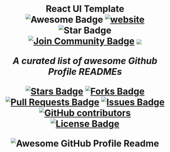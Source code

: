 <h1 align="center">React UI Template

<div align="center">
<img src="https://cdn.rawgit.com/sindresorhus/awesome/d7305f38d29fed78fa85652e3a63e154dd8e8829/media/badge.svg" alt="Awesome Badge"/>
<a href="https://arbeitnow.com/?utm_source=awesome-github-profile-readme"><img src="https://img.shields.io/static/v1?label=&labelColor=505050&message=arbeitnow&color=%230076D6&style=flat&logo=google-chrome&logoColor=%230076D6" alt="website"/></a>
<!-- <img src="http://hits.dwyl.com/abhisheknaiidu/awesome-github-profile-readme.svg" alt="Hits Badge"/> -->
<img src="https://img.shields.io/static/v1?label=%F0%9F%8C%9F&message=If%20Useful&style=style=flat&color=BC4E99" alt="Star Badge"/>
<a href="https://discord.gg/XTW52Kt"><img src="https://img.shields.io/discord/733027681184251937.svg?style=flat&label=Join%20Community&color=7289DA" alt="Join Community Badge"/></a>
<a href="https://twitter.com/abhisheknaiidu" ><img src="https://img.shields.io/twitter/follow/abhisheknaiidu.svg?style=social" /> </a>
<br>

<i>A curated list of awesome Github Profile READMEs</i>

<a href="https://github.com/GeonNim/AiccReactTeamplate/pulls"><img src="https://github.com/GeonNim/AiccReactTeamplate/actions/new" alt="Stars Badge"/></a>
<a href="https://github.com/GeonNim/AiccReactTeamplate/issues"><img src="https://github.com/GeonNim/AiccReactTeamplate/issues" alt="Forks Badge"/></a>
<a href="https://github.com/GeonNim/AiccReactTeamplate/issuess"><img src="https://github.com/GeonNim/AiccReactTeamplate/issues" alt="Pull Requests Badge"/></a>
<a href="https://github.com/GeonNim/AiccReactTeamplate/issues"><img src="https://github.com/GeonNim/AiccReactTeamplate/issues" alt="Issues Badge"/></a>
<a href="https://github.com/GeonNim/AiccReactTeamplate/issues"><img alt="GitHub contributors" src="https://github.com/GeonNim/AiccReactTeamplate/issues"></a>
<a href="https://github.com/GeonNim/AiccReactTeamplate/issues"><img src="https://github.com/GeonNim/AiccReactTeamplate/issues" alt="License Badge"/></a>

<img alt="Awesome GitHub Profile Readme" src="assets/agpr.gif"> </img>

</div>
